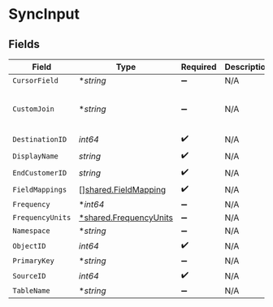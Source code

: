 # SyncInput


## Fields

| Field                                                                                          | Type                                                                                           | Required                                                                                       | Description                                                                                    | Example                                                                                        |
| ---------------------------------------------------------------------------------------------- | ---------------------------------------------------------------------------------------------- | ---------------------------------------------------------------------------------------------- | ---------------------------------------------------------------------------------------------- | ---------------------------------------------------------------------------------------------- |
| `CursorField`                                                                                  | **string*                                                                                      | :heavy_minus_sign:                                                                             | N/A                                                                                            | updated_at                                                                                     |
| `CustomJoin`                                                                                   | **string*                                                                                      | :heavy_minus_sign:                                                                             | N/A                                                                                            | select * from events join additional_properties on events.id = additional_properties.event_id; |
| `DestinationID`                                                                                | *int64*                                                                                        | :heavy_check_mark:                                                                             | N/A                                                                                            | 2                                                                                              |
| `DisplayName`                                                                                  | *string*                                                                                       | :heavy_check_mark:                                                                             | N/A                                                                                            | Event Sync                                                                                     |
| `EndCustomerID`                                                                                | *string*                                                                                       | :heavy_check_mark:                                                                             | N/A                                                                                            | abc123                                                                                         |
| `FieldMappings`                                                                                | [][shared.FieldMapping](../../models/shared/fieldmapping.md)                                   | :heavy_check_mark:                                                                             | N/A                                                                                            | [object Object]                                                                                |
| `Frequency`                                                                                    | **int64*                                                                                       | :heavy_minus_sign:                                                                             | N/A                                                                                            | 30                                                                                             |
| `FrequencyUnits`                                                                               | [*shared.FrequencyUnits](../../models/shared/frequencyunits.md)                                | :heavy_minus_sign:                                                                             | N/A                                                                                            |                                                                                                |
| `Namespace`                                                                                    | **string*                                                                                      | :heavy_minus_sign:                                                                             | N/A                                                                                            | end_customer_bigquery_dataset                                                                  |
| `ObjectID`                                                                                     | *int64*                                                                                        | :heavy_check_mark:                                                                             | N/A                                                                                            | 3                                                                                              |
| `PrimaryKey`                                                                                   | **string*                                                                                      | :heavy_minus_sign:                                                                             | N/A                                                                                            | event_id                                                                                       |
| `SourceID`                                                                                     | *int64*                                                                                        | :heavy_check_mark:                                                                             | N/A                                                                                            | 1                                                                                              |
| `TableName`                                                                                    | **string*                                                                                      | :heavy_minus_sign:                                                                             | N/A                                                                                            | end_customer_events                                                                            |